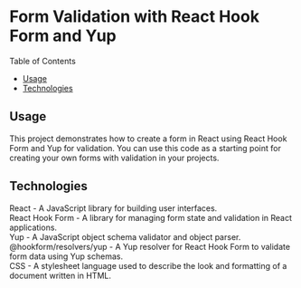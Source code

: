 # Form Validation with React Hook Form and Yup

 Table of Contents
 
- [Usage](#usage)
- [Technologies](#technologies)


## Usage
This project demonstrates how to create a form in React using React Hook Form and Yup for validation. You can use this code as a starting point for creating your own forms with validation in your projects.

## Technologies
React - A JavaScript library for building user interfaces.  
React Hook Form - A library for managing form state and validation in React applications.  
Yup - A JavaScript object schema validator and object parser.  
@hookform/resolvers/yup - A Yup resolver for React Hook Form to validate form data using Yup schemas.  
CSS - A stylesheet language used to describe the look and formatting of a document written in HTML.  

